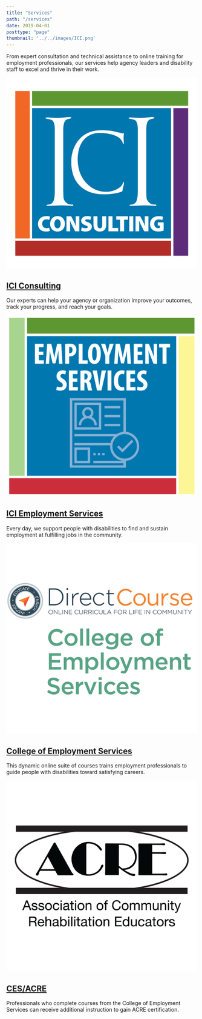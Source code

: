 ```yaml
---
title: "Services"
path: "/services"
date: 2019-04-01
posttype: "page"
thumbnail: '../../images/ICI.png'
---
```

From expert consultation and technical assistance to online training for employment professionals, our services help agency leaders and disability staff to excel and thrive in their work.

<div class="flex-l w-100 nl2 nr2 center">

<article class="card">
<div class="flex flex-column flex-row-ns">
<div class="card-image">
<img src="../../images/services-consulting.png" class="db" alt = "ICI Consulting" />
</div>
<div class="card-body">
<a href="https://ici-consulting.netlify.com/" class="link dt w-100  pb2 mt2 dim dark-blue"> 
<h2 class="f3 fw1 mt0 lh-copy bb bw2">ICI Consulting</h2></a>
<p class="f6 f5-l lh-copy mt0">Our experts can help your agency or organization improve your outcomes, track your progress, and reach your goals.</p>
</div>
</div>
</article>

<article class="card">
<div class="flex flex-column flex-row-ns">
<div class="card-image">
<img src="../../images/empservices-logo.png" class="db" alt = "ICI Employment Services" />
</div>
<div class="card-body">
<a href="https://www.communityinclusion.org/employmentservices/" class="link dt w-100  pb2 mt2 dim dark-blue"> 
<h2 class="f3 fw1 mt0 lh-copy bb bw2">ICI Employment Services</h2></a>    
<p class="f6 f5-l mt0 lh-copy">Every day, we support people with disabilities to find and sustain employment at fulfilling jobs in the community.</p>
</div>
</div>
</article>

</div>

<div class="flex-l w-100 nl2 nr2 center">

<article class="card">
<div class="flex flex-column flex-row-ns">
<div class="card-image">
<img src="../../images/services-ces.png" class="db" alt = "College of Employment Services" />
</div>
<div class="card-body">
<a href="https://www.directcourseonline.com/employment-services/" class="link dt w-100  pb2 mt2 dim dark-blue"> 
<h2 class="f3 fw1 mt0 lh-title bb bw2">College of Employment Services</h2></a>
<p class="f6 f5-l mt0 lh-copy">This dynamic online suite of courses trains employment professionals to guide people with disabilities toward satisfying careers.
</p>
</div>
</div>
</article>

<article class="card">
<div class="flex flex-column flex-row-ns">
<div class="card-image">
<img src="../../images/services-acre_logo.png" class="db" alt = "CES/ACRE"/>
</div>
<div class="card-body">
<a href="https://www.communityinclusion.org/cesacre/" class="link dt w-100  pb2 mt2 dim dark-blue"> 
<h2 class="f3 fw1 mt0 lh-copy bb bw2">	CES/ACRE</h2></a>
<p class="f6 f5-l mt0 lh-copy">Professionals who complete courses from the College of Employment Services can receive additional instruction to gain ACRE certification. </p>
</div>
</div>
</article>

</div>
